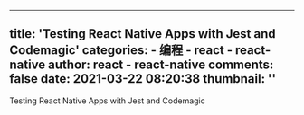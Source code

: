 
---
title: 'Testing React Native Apps with Jest and Codemagic'
categories: 
    - 编程
    - react - react-native
author: react - react-native
comments: false
date: 2021-03-22 08:20:38
thumbnail: ''
---

<div>   
Testing React Native Apps with Jest and Codemagic  
</div>
            